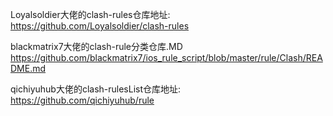 

Loyalsoldier大佬的clash-rules仓库地址:
https://github.com/Loyalsoldier/clash-rules

blackmatrix7大佬的clash-rule分类仓库.MD
https://github.com/blackmatrix7/ios_rule_script/blob/master/rule/Clash/README.md

qichiyuhub大佬的clash-rulesList仓库地址:
https://github.com/qichiyuhub/rule

